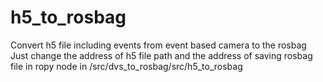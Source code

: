 # h5_to_rosbag
Convert h5 file including events from event based camera to the rosbag
Just change the address of h5 file path and the address of saving rosbag file in ropy node in /src/dvs_to_rosbag/src/h5_to_rosbag
